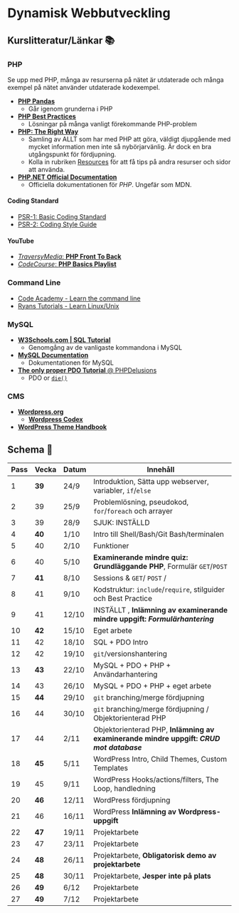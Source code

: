 # Dynamisk Webbutveckling

## Kurslitteratur/Länkar :books:

### PHP

Se upp med PHP, många av resurserna på nätet är utdaterade och många exempel på nätet använder utdaterade kodexempel.

* [__PHP Pandas__](https://daylerees.com/php-pandas/)  
    - Går igenom grunderna i PHP
* [__PHP Best Practices__](https://phpbestpractices.org/)
    - Lösningar på många vanligt förekommande PHP-problem
* [__PHP: The Right Way__](http://www.phptherightway.com/)
    - Samling av ALLT som har med PHP att göra, väldigt djupgående med mycket information men inte så nybörjarvänlig. Är dock en bra utgångspunkt för fördjupning.
    - Kolla in rubriken [Resources](http://www.phptherightway.com/#resources) för att få tips på andra resurser och sidor att använda.
* [__PHP.NET Official Documentation__](http://php.net/)
    - Officiella dokumentationen för _PHP_. Ungefär som MDN.

#### Coding Standard

* [PSR-1: Basic Coding Standard](https://www.php-fig.org/psr/psr-1/)
* [PSR-2: Coding Style Guide](https://www.php-fig.org/psr/psr-2/)

#### YouTube

* [_TraversyMedia_: __PHP Front To Back__](https://www.youtube.com/watch?v=oJbfyzaA2QA)
* [_CodeCourse_: __PHP Basics Playlist__](https://www.youtube.com/playlist?list=PLfdtiltiRHWHjTPiFDRdTOPtSyYfz3iLW)

### Command Line

* [Code Academy - Learn the command line](https://www.codecademy.com/learn/learn-the-command-line)
* [Ryans Tutorials - Learn Linux/Unix](https://ryanstutorials.net/linuxtutorial/)

### MySQL

* [__W3Schools.com | SQL Tutorial__](https://www.w3schools.com/sql/)
    - Genomgång av de vanligaste kommandona i MySQL
* [__MySQL Documentation__](https://dev.mysql.com/doc/refman/5.7/en/)
    - Dokumentationen för MySQL
* [__The only proper PDO Tutorial__ @ PHPDelusions](https://phpdelusions.net/pdo)
    - PDO or [`die()`](http://php.net/manual/en/function.die.php)

### CMS

* [__Wordpress.org__](https://wordpress.org/)
    - [__Wordpress Codex__](https://codex.wordpress.org/)
* [__WordPress Theme Handbook__](https://developer.wordpress.org/themes/getting-started/)    

## Schema :calendar:

| Pass  | Vecka     | Datum   | Innehåll                                                                        |
|-------|-------    |---------|---------------------------------------------------------------------------------|
| 1     | **39**    | 24/9    | Introduktion, Sätta upp webserver, variabler, `if`/`else`                       |
| 2     | 39        | 25/9    | Problemlösning, pseudokod, `for`/`foreach` och arrayer                          |   
| 3     | 39        | 28/9    | SJUK: INSTÄLLD                                                                  |
| 4     | **40**    | 1/10    | Intro till Shell/Bash/Git Bash/terminalen                                       |
| 5     | 40        | 2/10    | Funktioner                                                                      |
| 6     | 40        | 5/10    | **Examinerande mindre quiz: Grundläggande PHP**, Formulär `GET`/`POST`          |
| 7     | **41**    | 8/10    | Sessions & `GET`/ `POST` /                                                      |
| 8     | 41        | 9/10    | Kodstruktur: `include`/`require`, stilguider och Best Practice                  |
| 9     | 41        | 12/10   | INSTÄLLT , **Inlämning av examinerande mindre uppgift: _Formulärhantering_**  |
| 10    | **42**    | 15/10   | Eget arbete                                                               |
| 11    | 42        | 18/10   | SQL + PDO Intro                             |
| 12    | 42        | 19/10   | `git`/versionshantering                            |
| 13    | **43**    | 22/10   | MySQL + PDO + PHP + Användarhantering                                                              |
| 14    | 43        | 26/10   | MySQL + PDO + PHP + eget arbete                                                      |
| 15    | **44**    | 29/10   | `git` branching/merge fördjupning |                                                       |
| 16    | 44        | 30/10   | `git` branching/merge fördjupning / Objektorienterad PHP                                                            |
| 17    | 44        | 2/11    | Objektorienterad PHP, **Inlämning av examinerande mindre uppgift: _CRUD mot database_** |
| 18    | **45**    | 5/11    | WordPress Intro, Child Themes, Custom Templates                                                                |
| 19    | 45        | 9/11    | WordPress Hooks/actions/filters, The Loop, handledning                                                        |
| 20    | **46**    | 12/11   | WordPress fördjupning                                                    |
| 21    | 46        | 16/11   | WordPress **Inlämning av Wordpress-uppgift**                                    |
| 22    | **47**    | 19/11   | Projektarbete                                                                   |
| 23    | 47        | 23/11   | Projektarbete                                                                   |
| 24    | **48**    | 26/11   | Projektarbete, **Obligatorisk demo av projektarbete**                           |
| 25    | **48**    | 30/11   | Projektarbete, **Jesper inte på plats**                                         |
| 26    | **49**    | 6/12    | Projektarbete                                                                   |
| 27    | **49**    | 7/12    | Projektarbete                                                                   |
